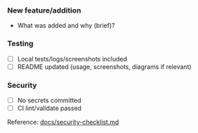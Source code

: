 ### New feature/addition
- What was added and why (brief)?

### Testing
- [ ] Local tests/logs/screenshots included
- [ ] README updated (usage, screenshots, diagrams if relevant)

### Security
- [ ] No secrets committed
- [ ] CI lint/validate passed

Reference: [docs/security-checklist.md](docs/security-checklist.md)
